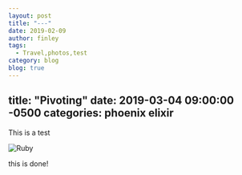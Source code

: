 ```yaml
---
layout: post
title: "---"
date: 2019-02-09
author: finley
tags:
  - Travel,photos,test
category: blog
blog: true
---
```


title:  "Pivoting"
date: 2019-03-04 09:00:00 -0500
categories: phoenix elixir
---

This is a test

![Ruby](/assets/ruby2.jpeg)

this is done!